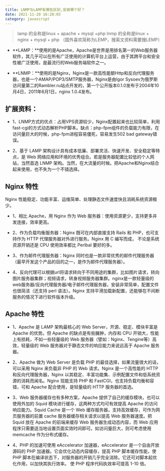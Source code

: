 ```yaml
---
title: LNMP与LAMP有哪些区别,安装哪个好？
date: 2021-11-20 16:28:03
category: javascript
---
```


>lamp 的全称是linux + apache + mysql +php
lnmp 的全称是linux + nginx + mysql + php （国外喜欢简称为LEMP，搜英文资料需要搜LEMP）

- **LAMP：**使用的是Apache，Apache是世界是用排名第一的Web服务器软件，其几乎可以在所有广泛使用的计算机平台上运营，由于其跨平台和安全性被广泛使用，是最流行的Web服务端软件之一。

- **LNMP：**使用的是Nginx，Nginx是一款高性能额Http和反向代理服务器，也是一个AMAP/POP3/SMTP服务器，Nginx是由Igor Sysoev为俄罗斯访问量第二的Rambler.ru站点开发的，第一个公开版本0.1.0发布于2004年10月4日，2011年6月1日，nginx 1.0.4发布。

 

## 扩展资料：
- 1、LNMP方式的优点：占用VPS资源较少，Nginx配置起来也比较简单，利用fast-cgi的方式动态解析PHP脚本。缺点：php-fpm组件的负载能力有限，在访问量巨大的时候，php-fpm进程容易僵死，容易发生502 bad gateway错误。

- 2、基于 LAMP 架构设计具有成本低廉、部署灵活、快速开发、安全稳定等特点，是 Web 网络应用和环境的优秀组合。若是服务器配置比较低的个人网站，当然首选 LNMP 架构。当然，在大流量的时候。把Apache和Nginx结合起来使用，也不失为一个不错选择。

 

## Nginx 特性
Nginx 性能稳定、功能丰富、运维简单、处理静态文件速度快且消耗系统资源极少。

- 1、相比 Apache，用 Nginx 作为 Web 服务器：使用资源更少，支持更多并发连接，效率更高。

- 2、作为负载均衡服务器：Nginx 既可在内部直接支持 Rails 和 PHP，也可支持作为 HTTP 代理服务器对外进行服务。Nginx 用 C 编写而成， 不论是系统资源开销还是 CPU 使用效率都比 Perlbal 要好的多。

- 3、作为邮件代理服务器：Nginx 同时也是一款非常优秀的邮件代理服务器（最早开发这个产品的目的之一，是作为邮件代理服务器）。

- 4、反向代理可以根据url将请求转向于不同用途的集群，比如图片请求，转向图片服务器集群；视频请求，转身视频服务器集群。nginx是一款轻量级的web服务器/反向代理服务器/电子邮件代理服务器，安装非常简单，配置文件也很简洁（还支持 perl 语法）。Nginx 支持平滑加载新配置，还能够在不间断服务的情况下进行软件版本升级。

## Apache 特性
- 1、Apache 是 LAMP 架构最核心的 Web Server，开源、稳定、模块丰富是 Apache 的优势。但 Apache 的缺点是有些臃肿，内存和 CPU 开销大，性能上有损耗，不如一些轻量级的 Web 服务器（譬如：Nginx、Tengine等）高效，轻量级的 Web 服务器对于静态文件的响应能力来说远高于 Apache 服务器。

- 2、Apache 做为 Web Server 是负载 PHP 的最佳选择，如果流量很大的话，可以采用 Nginx 来负载非 PHP 的 Web 请求。Nginx 是一个高性能的 HTTP 和反向代理服务器，Nginx 以其稳定、丰富功能集、示例配置文件和低系统资源的消耗而闻名。Nginx 现能支持 PHP 和 FastCGI，也支持负载均衡和容错，可和 Apache 配合使用，是轻量级的 HTTP 服务器的首选。

- 3、Web 服务器缓存也有多种方案，Apache 提供了自己的缓存模块，也可以使用外加的 Squid 模块进行缓存，这两种方式均可有效提高 Apache 的访问响应能力。Squid Cache 是一个 Web 缓存服务器，支持高效缓存，可作为网页服务器的前置 cache 服务器缓存相关请求以提高 Web 服务器速度。把 Squid 放在 Apache 的前端来缓存 Web 服务器生成动态内容，而 Web 应用程序只需要适当地设置页面实效时间即可。如访问量巨大，则可考虑使用 memcache 作为分布式缓存。

- 4、PHP 的加速可使用 eAccelerator 加速器，eAccelerator 是一个自由开放源码的 PHP 加速器。它会优化动态内容缓存，提高 PHP 脚本缓存性能，使 PHP 脚本在编译状态下，对服务器的开销几乎完全消除。它还可对脚本起优化作用，以加快其执行效率。 使 PHP 程序代码执效率可提高 1-10 倍。